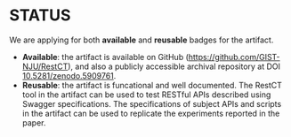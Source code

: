 # STATUS

We are applying for both **available** and **reusable** badges for the artifact.

* **Available**: the artifact is available on GitHub (https://github.com/GIST-NJU/RestCT), and also a publicly accessible archival repository at DOI [10.5281/zenodo.5909761](https://doi.org/10.5281/zenodo.5909761).
* **Reusable**: the artifact is funcational and well documented. The RestCT tool in the artifact can be used to test RESTful APIs described using Swagger specifications. The specifications of subject APIs and scripts in the artifact can be used to replicate the experiments reported in the paper.

